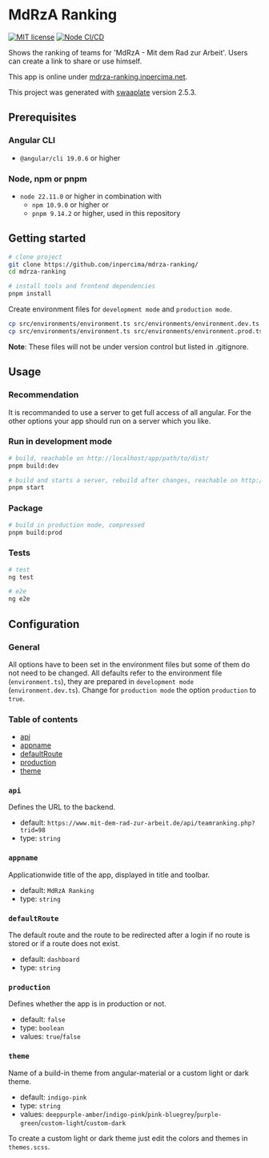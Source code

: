 # MdRzA Ranking

[![MIT license](https://img.shields.io/badge/license-MIT-blue.svg)](./LICENSE.md)
[![Node CI/CD](https://github.com/inpercima/mdrza-ranking/actions/workflows/ci_cd.yml/badge.svg)](https://github.com/inpercima/mdrza-ranking/actions/workflows/ci_cd.yml)

Shows the ranking of teams for 'MdRzA - Mit dem Rad zur Arbeit'.
Users can create a link to share or use himself.

This app is online under [mdrza-ranking.inpercima.net](http://mdrza-ranking.inpercima.net).

This project was generated with [swaaplate](https://github.com/inpercima/swaaplate) version 2.5.3.

## Prerequisites

### Angular CLI

* `@angular/cli 19.0.6` or higher

### Node, npm or pnpm

* `node 22.11.0` or higher in combination with
  * `npm 10.9.0` or higher or
  * `pnpm 9.14.2` or higher, used in this repository

## Getting started

```bash
# clone project
git clone https://github.com/inpercima/mdrza-ranking/
cd mdrza-ranking

# install tools and frontend dependencies
pnpm install
```

Create environment files for `development mode` and `production mode`.

```bash
cp src/environments/environment.ts src/environments/environment.dev.ts
cp src/environments/environment.ts src/environments/environment.prod.ts
```

**Note**: These files will not be under version control but listed in .gitignore.

## Usage

### Recommendation

It is recommanded to use a server to get full access of all angular.
For the other options your app should run on a server which you like.

### Run in development mode

```bash
# build, reachable on http://localhost/app/path/to/dist/
pnpm build:dev

# build and starts a server, rebuild after changes, reachable on http://localhost:4200/
pnpm start
```

### Package

```bash
# build in production mode, compressed
pnpm build:prod
```

### Tests

```bash
# test
ng test

# e2e
ng e2e
```

## Configuration

### General

All options have to been set in the environment files but some of them do not need to be changed.
All defaults refer to the environment file (`environment.ts`), they are prepared in `development mode` (`environment.dev.ts`).
Change for `production mode` the option `production` to `true`.

### Table of contents

* [api](#api)
* [appname](#appname)
* [defaultRoute](#defaultroute)
* [production](#production)
* [theme](#theme)

### `api`

Defines the URL to the backend.

* default: `https://www.mit-dem-rad-zur-arbeit.de/api/teamranking.php?trid=98`
* type: `string`

### `appname`

Applicationwide title of the app, displayed in title and toolbar.

* default: `MdRzA Ranking`
* type: `string`

### `defaultRoute`

The default route and the route to be redirected after a login if no route is stored or if a route does not exist.

* default: `dashboard`
* type: `string`

### `production`

Defines whether the app is in production or not.

* default: `false`
* type: `boolean`
* values: `true`/`false`

### `theme`

Name of a build-in theme from angular-material or a custom light or dark theme.

* default: `indigo-pink`
* type: `string`
* values: `deeppurple-amber`/`indigo-pink`/`pink-bluegrey`/`purple-green`/`custom-light`/`custom-dark`

To create a custom light or dark theme just edit the colors and themes in `themes.scss`.
